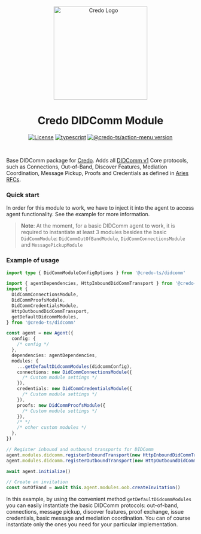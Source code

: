 <p align="center">
  <br />
  <img
    alt="Credo Logo"
    src="https://github.com/openwallet-foundation/credo-ts/blob/c7886cb8377ceb8ee4efe8d264211e561a75072d/images/credo-logo.png"
    height="250px"
  />
</p>
<h1 align="center"><b>Credo DIDComm Module</b></h1>
<p align="center">
  <a
    href="https://raw.githubusercontent.com/openwallet-foundation/credo-ts/main/LICENSE"
    ><img
      alt="License"
      src="https://img.shields.io/badge/License-Apache%202.0-blue.svg"
  /></a>
  <a href="https://www.typescriptlang.org/"
    ><img
      alt="typescript"
      src="https://img.shields.io/badge/%3C%2F%3E-TypeScript-%230074c1.svg"
  /></a>
    <a href="https://www.npmjs.com/package/@credo-ts/action-menu"
    ><img
      alt="@credo-ts/action-menu version"
      src="https://img.shields.io/npm/v/@credo-ts/action-menu"
  /></a>

</p>
<br />

Base DIDComm package for [Credo](https://github.com/openwallet-foundation/credo-ts.git). Adds all [DIDComm v1](https://hyperledger.github.io/aries-rfcs/latest/concepts/0005-didcomm/) Core protocols, such as Connections, Out-of-Band, Discover Features, Mediation Coordination, Message Pickup, Proofs and Credentials as defined in [Aries RFCs](https://github.com/hyperledger/aries-rfcs/tree/main/features).

### Quick start

In order for this module to work, we have to inject it into the agent to access agent functionality. See the example for more information.

> **Note**: At the moment, for a basic DIDComm agent to work, it is required to instantiate at least 3 modules besides the basic `DidCommModule`: `DidCommOutOfBandModule`, `DidCommConnectionsModule` and `MessagePickupModule`

### Example of usage

```ts
import type { DidCommModuleConfigOptions } from '@credo-ts/didcomm'

import { agentDependencies, HttpInboundDidCommTransport } from '@credo-ts/node'
import {
  DidCommConnectionsModule,
  DidCommProofsModule,
  DidCommCredentialsModule,
  HttpOutboundDidCommTransport,
  getDefaultDidcommModules,
} from '@credo-ts/didcomm'

const agent = new Agent({
  config: {
    /* config */
  },
  dependencies: agentDependencies,
  modules: {
    ...getDefaultDidcommModules(didcommConfig),
    connections: new DidCommConnectionsModule({
      /* Custom module settings */
    }),
    credentials: new DidCommCredentialsModule({
      /* Custom module settings */
    }),
    proofs: new DidCommProofsModule({
      /* Custom module settings */
    }),
    /* */
    /* other custom modules */
  },
})

// Register inbound and outbound transports for DIDComm
agent.modules.didcomm.registerInboundTransport(new HttpInboundDidCommTransport({ port }))
agent.modules.didcomm.registerOutboundTransport(new HttpOutboundDidCommTransport())

await agent.initialize()

// Create an invitation
const outOfBand = await this.agent.modules.oob.createInvitation()
```

In this example, by using the convenient method `getDefaultDidcommModules` you can easily instantiate the basic DIDComm protocols: out-of-band, connections, message pickup, discover features, proof exchange, issue credentials, basic message and mediation coordination. You can of course instantiate only the ones you need for your particular implementation.
